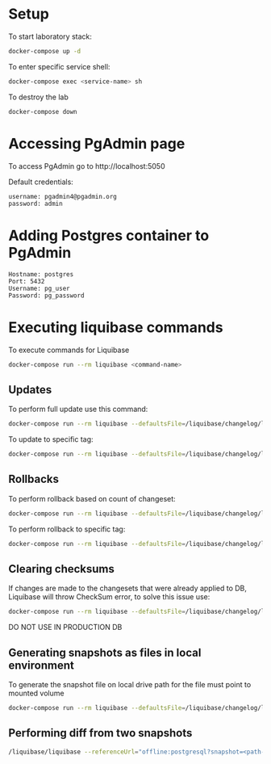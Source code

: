 # Setup

To start laboratory stack:
``` bash
docker-compose up -d
```
To enter specific service shell:
```bash
docker-compose exec <service-name> sh
```
To destroy the lab 
```
docker-compose down
```
# Accessing PgAdmin page

To access PgAdmin go to http://localhost:5050

Default credentials:
```
username: pgadmin4@pgadmin.org
password: admin
```

# Adding Postgres container to PgAdmin

```
Hostname: postgres
Port: 5432
Username: pg_user
Password: pg_password
```

# Executing liquibase commands

To execute commands for Liquibase
```bash
docker-compose run --rm liquibase <command-name>
```
## Updates
To perform full update use this command:
```bash
docker-compose run --rm liquibase --defaultsFile=/liquibase/changelog/liquibase.properties update
```
To update to specific tag:
```bash
docker-compose run --rm liquibase --defaultsFile=/liquibase/changelog/liquibase.properties updateToTag <tag>
```
## Rollbacks
To perform rollback based on count of changeset:
```bash
docker-compose run --rm liquibase --defaultsFile=/liquibase/changelog/liquibase.properties rollbackCount <value>
```
To perform rollback to specific tag:
```bash
docker-compose run --rm liquibase --defaultsFile=/liquibase/changelog/liquibase.properties rollback <tag>
```
## Clearing checksums
If changes are made to the changesets that were already applied to DB, Liquibase will throw CheckSum error, to solve this issue use:
```bash
docker-compose run --rm liquibase --defaultsFile=/liquibase/changelog/liquibase.properties clearCheckSums
```
DO NOT USE IN PRODUCTION DB

## Generating snapshots as files in local environment
To generate the snapshot file on local drive path for the file must point to mounted volume
```bash
docker-compose run --rm liquibase --defaultsFile=/liquibase/changelog/liquibase.properties snapshot --outputFile=changelog/masterSnapshot.json
```

## Performing diff from two snapshots
```bash
/liquibase/liquibase --referenceUrl="offline:postgresql?snapshot=<path-to-snapshot>" --url="offline:postgresql?snapshot=<path-to-snapshot>" diff
```